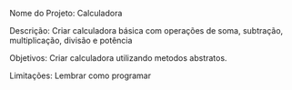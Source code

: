 Nome do Projeto: Calculadora


Descrição: Criar calculadora básica com operações de soma, subtração, multiplicação, divisão e potência


Objetivos: Criar calculadora utilizando metodos abstratos.


Limitações: Lembrar como programar

